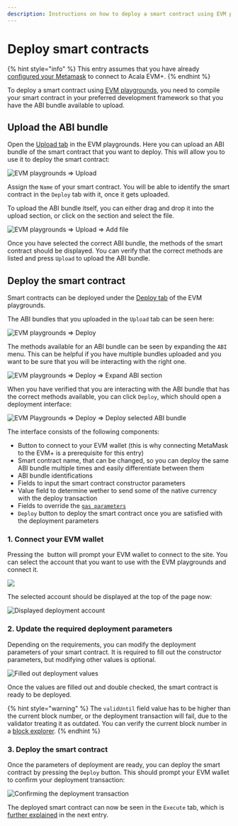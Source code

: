 ```yaml
---
description: Instructions on how to deploy a smart contract using EVM playgrounds
---
```


# Deploy smart contracts

{% hint style="info" %}
This entry assumes that you have already [configured your Metamask](../metamask/connect-to-the-network.md) to connect to Acala EVM+.
{% endhint %}

To deploy a smart contract using [EVM playgrounds](https://evm.acala.network/), you need to compile your smart contract in your preferred development framework so that you have the ABI bundle available to upload.

## Upload the ABI bundle

Open the [Upload tab](https://evm.acala.network/#/upload) in the EVM playgrounds. Here you can upload an ABI bundle of the smart contract that you want to deploy. This will allow you to use it to deploy the smart contract:

![EVM playgrounds => Upload](<../../.gitbook/assets/image (35).png>)

Assign the `Name` of your smart contract. You will be able to identify the smart contract in the `Deploy` tab with it, once it gets uploaded.

To upload the ABI bundle itself, you can either drag and drop it into the upload section, or click on the section and select the file.

![EVM playgrounds => Upload => Add file](<../../.gitbook/assets/image (49).png>)

Once you have selected the correct ABI bundle, the methods of the smart contract should be displayed. You can verify that the correct methods are listed and press `Upload` to upload the ABI bundle.

## Deploy the smart contract

Smart contracts can be deployed under the [Deploy tab](https://evm.acala.network/#/deploy) of the EVM playgrounds.

The ABI bundles that you uploaded in the `Upload` tab can be seen here:

![EVM playgrounds => Deploy](<../../.gitbook/assets/image (33).png>)

The methods available for an ABI bundle can be seen by expanding the `ABI` menu. This can be helpful if you have multiple bundles uploaded and you want to be sure that you will be interacting with the right one.

![EVM playgrounds => Deploy => Expand ABI section ](<../../.gitbook/assets/image (26).png>)

When you have verified that you are interacting with the ABI bundle that has the correct methods available, you can click `Deploy`, which should open a deployment interface:

![EVM Playgrounds => Deploy => Deploy selected ABI bundle](<../../.gitbook/assets/image (55).png>)

The interface consists of the following components:

* Button to connect to your EVM wallet (this is why connecting MetaMask to the EVM+ is a prerequisite for this entry)
* Smart contract name, that can be changed, so you can deploy the same ABI bundle multiple times and easily differentiate between them
* ABI bundle identifications
* Fields to input the smart contract constructor parameters
* Value field to determine wether to send some of the native currency with the deploy transaction
* Fields to override the [`gas parameters`](../../network/gas-parameters.md)
* `Deploy` button to deploy the smart contract once you are satisfied with the deployment parameters

### 1. Connect your EVM wallet

Pressing the <img src="../../.gitbook/assets/image (57).png" alt="" data-size="line"> button will prompt your EVM wallet to connect to the site. You can select the account that you want to use with the EVM playgrounds and connect it.

![](<../../.gitbook/assets/image (51).png>)<img src="../../.gitbook/assets/image (47).png" alt="" data-size="original">

The selected account should be displayed at the top of the page now:

![Displayed deployment account](<../../.gitbook/assets/image (50).png>)

### 2. Update the required deployment parameters

Depending on the requirements, you can modify the deployment parameters of your smart contract. It is required to fill out the constructor parameters, but modifying other values is optional.

![Filled out deployment values](<../../.gitbook/assets/image (54).png>)

Once the values are filled out and double checked, the smart contract is ready to be deployed.

{% hint style="warning" %}
The `validUntil` field value has to be higher than the current block number, or the deployment transaction will fail, due to the validator treating it as outdated. You can verify the current block number in a [block explorer](../chain-explorer.md).
{% endhint %}

### 3. Deploy the smart contract

Once the parameters of deployment are ready, you can deploy the smart contract by pressing the `Deploy` button. This should prompt your EVM wallet to confirm your deployment transaction:

![Confirming the deployment transaction](<../../.gitbook/assets/image (53).png>)

The deployed smart contract can now be seen in the `Execute` tab, which is [further explained](interacting-with-smart-contracts.md) in the next entry.
